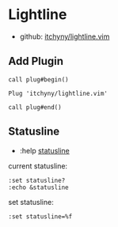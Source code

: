 # Lightline

- github: [itchyny/lightline.vim](https://github.com/itchyny/lightline.vim)

## Add Plugin

```vim
call plug#begin()

Plug 'itchyny/lightline.vim'

call plug#end()
```

## Statusline

- :help [statusline](https://vimhelp.org/options.txt.html#%27statusline%27)

current statusline:

```vim
:set statusline?
:echo &statusline
```

set statusline:

```vim
:set statusline=%f
```

